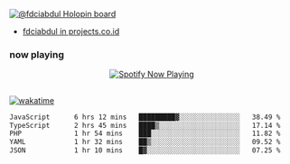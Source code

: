 [![@fdciabdul Holopin board](https://holopin.io/api/user/board?user=fdciabdul)](https://holopin.io/@fdciabdul)

- [fdciabdul in projects.co.id](https://projects.co.id/public/browse_users/view/496e26/fdciabdul)

### now playing 

<p align="center">
  <a href="https://open.spotify.com/user/31ljmyymhthokwewwcd6dsdmvprm" target="_blank"><img src="https://novatorem-psi-rosy.vercel.app/api/spotify" alt="Spotify Now Playing"/></a>
</p>

##

[![wakatime](https://wakatime.com/badge/user/87646243-158a-4241-a3cb-668e1fa2dbb8.svg)](https://wakatime.com/@87646243-158a-4241-a3cb-668e1fa2dbb8)
<!--START_SECTION:waka-->

```txt
JavaScript      6 hrs 12 mins   █████████▓░░░░░░░░░░░░░░░   38.49 %
TypeScript      2 hrs 45 mins   ████▒░░░░░░░░░░░░░░░░░░░░   17.14 %
PHP             1 hr 54 mins    ███░░░░░░░░░░░░░░░░░░░░░░   11.82 %
YAML            1 hr 32 mins    ██▒░░░░░░░░░░░░░░░░░░░░░░   09.52 %
JSON            1 hr 10 mins    █▓░░░░░░░░░░░░░░░░░░░░░░░   07.25 %
```

<!--END_SECTION:waka-->
